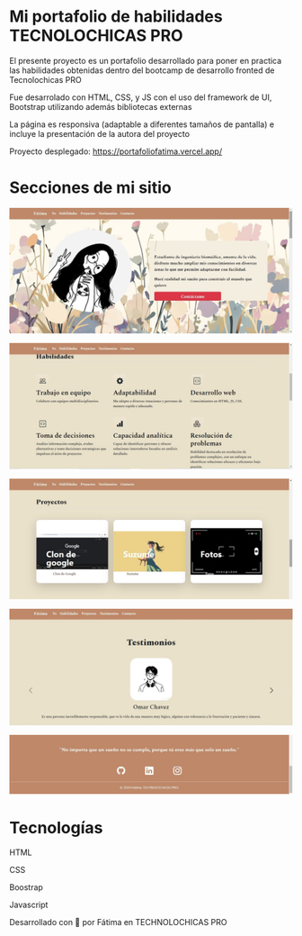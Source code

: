 # Mi portafolio de habilidades TECNOLOCHICAS PRO

El presente proyecto es un portafolio desarrollado para poner en practica las habilidades obtenidas dentro del bootcamp de desarrollo fronted de Tecnolochicas PRO

Fue desarrolado con HTML, CSS, y JS con el uso del framework de UI, Bootstrap utilizando además bibliotecas externas

La página es responsiva (adaptable a diferentes tamaños de pantalla) e incluye la presentación de la autora del proyecto

Proyecto desplegado: https://portafoliofatima.vercel.app/

# Secciones de mi sitio
![Presentación](assets/readme/11.jfif)

![Habilidades](assets/readme/12.jfif)

![Proyectos](assets/readme/13.jfif)

![Testimonios](assets/readme/14.jfif)

![Contacto](assets/readme/15.jfif)

# Tecnologías

HTML

CSS

Boostrap

Javascript

Desarrollado con 💜 por Fátima en TECHNOLOCHICAS PRO